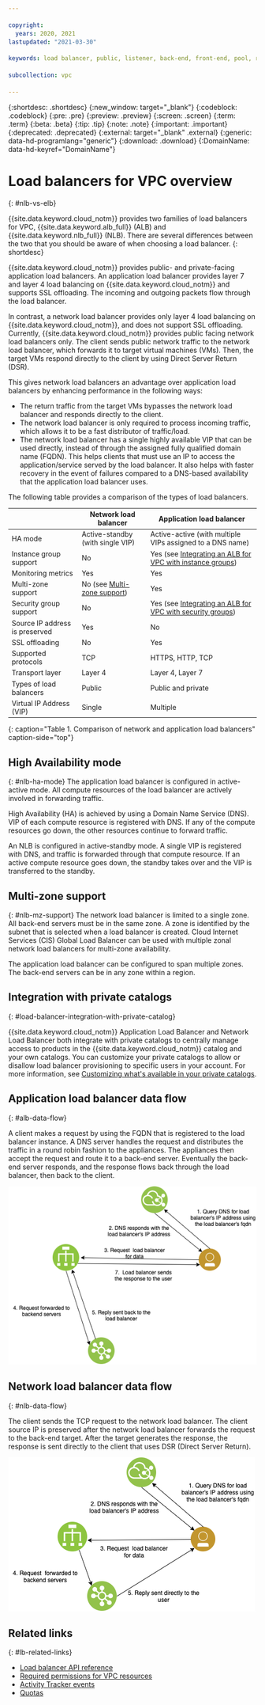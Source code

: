 ```yaml
---

copyright:
  years: 2020, 2021
lastupdated: "2021-03-30"

keywords: load balancer, public, listener, back-end, front-end, pool, round-robin, weighted, connections, methods, policies, APIs, access, ports, vpc network

subcollection: vpc

---
```


{:shortdesc: .shortdesc}
{:new_window: target="_blank"}
{:codeblock: .codeblock}
{:pre: .pre}
{:preview: .preview}
{:screen: .screen}
{:term: .term}
{:beta: .beta}
{:tip: .tip}
{:note: .note}
{:important: .important}
{:deprecated: .deprecated}
{:external: target="_blank" .external}
{:generic: data-hd-programlang="generic"}
{:download: .download}
{:DomainName: data-hd-keyref="DomainName"}

# Load balancers for VPC overview
{: #nlb-vs-elb}

{{site.data.keyword.cloud_notm}} provides two families of load balancers for VPC, {{site.data.keyword.alb_full}} (ALB) and {{site.data.keyword.nlb_full}} (NLB). There are several differences between the two that you should be aware of when choosing a load balancer.
{: shortdesc}

{{site.data.keyword.cloud_notm}} provides public- and private-facing application load balancers. An application load balancer provides layer 7 and layer 4 load balancing on {{site.data.keyword.cloud_notm}} and supports SSL offloading. The incoming and outgoing packets flow through the load balancer.

In contrast, a network load balancer provides only layer 4 load balancing on {{site.data.keyword.cloud_notm}}, and does not support SSL offloading. Currently, {{site.data.keyword.cloud_notm}} provides public facing network load balancers only. The client sends public network traffic to the network load balancer, which forwards it to target virtual machines (VMs). Then, the target VMs respond directly to the client by using Direct Server Return (DSR).

This gives network load balancers an advantage over application load balancers by enhancing performance in the following ways:

* The return traffic from the target VMs bypasses the network load balancer and responds directly to the client.
* The network load balancer is only required to process incoming traffic, which allows it to be a fast distributor of traffic/load.
* The network load balancer has a single highly available VIP that can be used directly, instead of through the assigned fully qualified domain name (FQDN). This helps clients that must use an IP to access the application/service served by the load balancer. It also helps with faster recovery in the event of failures compared to a DNS-based availability that the application load balancer uses.

The following table provides a comparison of the types of load balancers.

|                             |  Network load balancer | Application load balancer            |
|-----------------------------|--------------------------|--------------------|
| HA mode                     | Active-standby (with single VIP)   |  Active-active (with multiple VIPs assigned to a DNS name) |
| Instance group support | No | Yes (see [Integrating an ALB for VPC with instance groups](/docs/vpc?topic=vpc-lbaas-integration-with-instance-groups)) |
| Monitoring metrics| Yes | Yes |
| Multi-zone support          |  No (see [Multi-zone support](/docs/vpc?topic=vpc-network-load-balancers#nlb-use-case-2)) | Yes |     
| Security group support | No | Yes (see [Integrating an ALB for VPC with security groups](/docs/vpc?topic=vpc-alb-integration-with-security-groups)) |
| Source IP address is preserved | Yes | No |
| SSL offloading              |  No              | Yes |
| Supported protocols         |  TCP | HTTPS, HTTP, TCP  |
| Transport layer             |   Layer 4  | Layer 4, Layer 7 |
| Types of load balancers |  Public | Public and private |
| Virtual IP Address (VIP)   |  Single    | Multiple |
{: caption="Table 1. Comparison of network and application load balancers" caption-side="top"}

## High Availability mode
{: #nlb-ha-mode}
The application load balancer is configured in active-active mode. All compute resources of the load balancer are actively involved in forwarding traffic.

High Availability (HA) is achieved by using a Domain Name Service (DNS). VIP of each compute resource is registered with DNS. If any of the compute resources go down, the other resources continue to forward traffic.

An NLB is configured in active-standby mode. A single VIP is registered with DNS, and traffic is forwarded through that compute resource. If an active compute resource goes down, the standby takes over and the VIP is transferred to the standby.

## Multi-zone support
{: #nlb-mz-support}
The network load balancer is limited to a single zone. All back-end servers must be in the same zone. A zone is identified by the subnet that is selected when a load balancer is created. Cloud Internet Services (CIS) Global Load Balancer can be used with multiple zonal network load balancers for multi-zone availability.

The application load balancer can be configured to span multiple zones. The back-end servers can be in any zone within a region.

## Integration with private catalogs
{: #load-balancer-integration-with-private-catalog}

{{site.data.keyword.cloud_notm}} Application Load Balancer and Network Load Balancer both integrate with private catalogs to centrally manage access to products in the {{site.data.keyword.cloud_notm}} catalog and your own catalogs. You can customize your private catalogs to allow or disallow load balancer provisioning to specific users in your account. For more information, see [Customizing what's available in your private catalogs](/docs/account?topic=account-restrict-by-user).

## Application load balancer data flow
{: #alb-data-flow}

A client makes a request by using the FQDN that is registered to the load balancer instance. A DNS server handles the request and distributes the traffic in a round robin fashion to the appliances. The appliances then accept the request and route it to a back-end server. Eventually the back-end server responds, and the response flows back through the load balancer, then back to the client.

![ALB traffic flow](images/alb-datapath.png)

## Network load balancer data flow
{: #nlb-data-flow}

The client sends the TCP request to the network load balancer. The client source IP is preserved
after the network load balancer forwards the request to the back-end target. After the target
generates the response, the response is sent directly to the client that uses DSR (Direct Server
Return).

![Network load balancer traffic flow](images/nlb-datapath.png)

## Related links
{: #lb-related-links}

* [Load balancer API reference](https://{DomainName}/apidocs/vpc#list-load-balancers)
* [Required permissions for VPC resources](/docs/vpc?topic=vpc-resource-authorizations-required-for-api-and-cli-calls)
* [Activity Tracker events](/docs/vpc?topic=vpc-at-events#events-load-balancers)
* [Quotas](/docs/vpc?topic=vpc-quotas#load-balancer-quotas)
